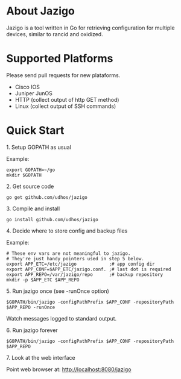 About Jazigo
=============

Jazigo is a tool written in Go for retrieving configuration for multiple devices, similar to rancid and oxidized.

Supported Platforms
===================

Please send pull requests for new plataforms.

- Cisco IOS
- Juniper JunOS
- HTTP (collect output of http GET method)
- Linux (collect output of SSH commands)

Quick Start
===========

1\. Setup GOPATH as usual

Example:

    export GOPATH=~/go
    mkdir $GOPATH

2\. Get source code

`go get github.com/udhos/jazigo`

3\. Compile and install

`go install github.com/udhos/jazigo`

4\. Decide where to store config and backup files

Example:

    # These env vars are not meaningful to jazigo.
    # They're just handy pointers used in step 5 below.
    export APP_ETC=/etc/jazigo            ;# app config dir
    export APP_CONF=$APP_ETC/jazigo.conf. ;# last dot is required
    export APP_REPO=/var/jazigo/repo      ;# backup repository
    mkdir -p $APP_ETC $APP_REPO

5\. Run jazigo once (see -runOnce option)

`$GOPATH/bin/jazigo -configPathPrefix $APP_CONF -repositoryPath $APP_REPO -runOnce`

Watch messages logged to standard output.

6\. Run jazigo forever

`$GOPATH/bin/jazigo -configPathPrefix $APP_CONF -repositoryPath $APP_REPO`

7\. Look at the web interface

Point web browser at: [http://localhost:8080/jazigo](http://localhost:8080/jazigo)
